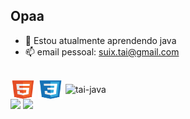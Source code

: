 ## Opaa


- 🌱 Estou atualmente aprendendo java
- 📫 email pessoal: suix.tai@gmail.com


<div style="display: inline_block"><br>
  <img align="center" alt="tai-HTML" height="30" width="40" src="https://raw.githubusercontent.com/devicons/devicon/master/icons/html5/html5-original.svg">
  <img align="center" alt="tai-CSS" height="30" width="40" src="https://raw.githubusercontent.com/devicons/devicon/master/icons/css3/css3-original.svg">
  <img align="center" alt="tai-java" height="30" width="40" src="https://cdn.jsdelivr.net/gh/devicons/devicon@latest/icons/java/java-original.svg">
      

</div>




<div> 
  <a href = "mailto:suix.tai@gmail.com"><img src="https://img.shields.io/badge/-Gmail-%23333?style=for-the-badge&logo=gmail&logoColor=white" target="_blank"></a>
  <a href="https://www.linkedin.com/in/joao-eduardo-948300368/" target="_blank"><img src="https://img.shields.io/badge/-LinkedIn-%230077B5?style=for-the-badge&logo=linkedin&logoColor=white" target="_blank"></a> 
  
</div>
